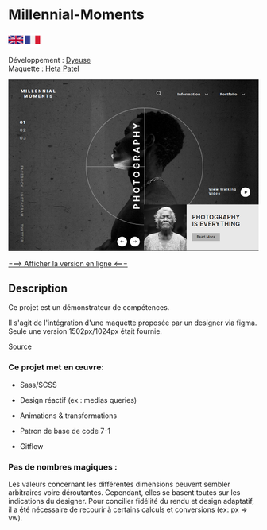# Millennial-Moments

[<img src="./media/british-flag.svg" alt="The British flag" style="width: 30px"/>](./README.md)
[<img src="./media/french-flag.svg" alt="The French flag" style="width: 30px"/>](README.fr.md)

Développement : <ins>Dyeuse</ins><br />
Maquette : <ins>Heta Patel</ins>

<img src="./media/screenshot.png" alt="Screenshot of the final result" style="width: 600px"/>

[===> Afficher la version en ligne <===](https://millennial-moments.netlify.app/)

## Description

Ce projet est un démonstrateur de compétences.

Il s'agit de l'intégration d'une maquette proposée par un designer via figma. Seule une version 1502px/1024px était fournie.

[Source](https://ui4free.com/website-templates/photography-figma-landing-page.htm)

### Ce projet met en œuvre:

-   Sass/SCSS

-   Design réactif (ex.: medias queries)

-   Animations & transformations

-   Patron de base de code 7-1

-   Gitflow

### Pas de nombres magiques :

Les valeurs concernant les différentes dimensions peuvent sembler arbitraires voire déroutantes. Cependant, elles se basent toutes sur les indications du designer. Pour concilier fidélité du rendu et design adaptatif, il a été nécessaire de recourir à certains calculs et conversions (ex: px => vw).
